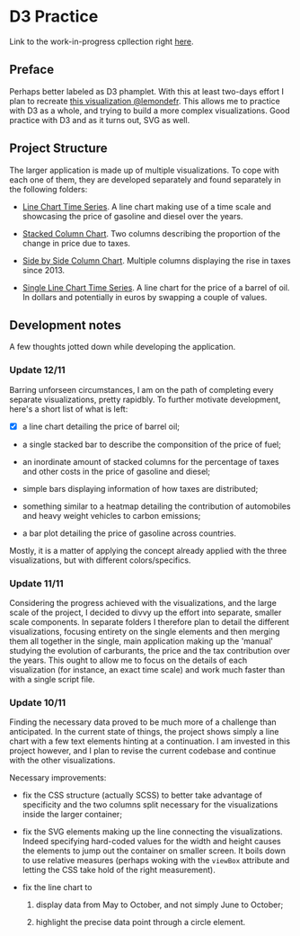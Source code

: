 # D3 Practice

Link to the work-in-progress cpllection right [here](https://codepen.io/collection/XeWPww/).

## Preface

Perhaps better labeled as D3 phamplet. With this at least two-days effort I plan to recreate [this visualization @lemondefr](https://www.lemonde.fr/les-decodeurs/article/2018/11/09/petit-manuel-a-lire-avant-de-debattre-de-la-hausse-des-prix-du-carburant_5381196_4355770.html). This allows me to practice with D3 as a whole, and trying to build a more complex visualizations. Good practice with D3 and as it turns out, SVG as well.

## Project Structure

The larger application is made up of multiple visualizations. To cope with each one of them, they are developed separately and found separately in the following folders:

- [Line Chart Time Series](https://codepen.io/borntofrappe/full/MzjOEZ). A line chart making use of a time scale and showcasing the price of gasoline and diesel over the years.

- [Stacked Column Chart](https://codepen.io/borntofrappe/full/RqGeQX). Two columns describing the proportion of the change in price due to taxes.

- [Side by Side Column Chart](https://codepen.io/borntofrappe/full/YRGRQq/). Multiple columns displaying the rise in taxes since 2013.

- [Single Line Chart Time Series](https://codepen.io/borntofrappe/full/jQVmMW/). A line chart for the price of a barrel of oil. In dollars and potentially in euros by swapping a couple of values.

## Development notes

A few thoughts jotted down while developing the application.

### Update 12/11

Barring unforseen circumstances, I am on the path of completing every separate visualizations, pretty rapidbly. To further motivate development, here's a short list of what is left:

- [x] a line chart detailing the price of barrel oil;

- a single stacked bar to describe the componsition of the price of fuel;

- an inordinate amount of stacked columns for the percentage of taxes and other costs in the price of gasoline and diesel;

- simple bars displaying information of how taxes are distributed;

- something similar to a heatmap detailing the contribution of automobiles and heavy weight vehicles to carbon emissions;

- a bar plot detailing the price of gasoline across countries.

Mostly, it is a matter of applying the concept already applied with the three visualizations, but with different colors/specifics.

### Update 11/11

Considering the progress achieved with the visualizations, and the large scale of the project, I decided to divvy up the effort into separate, smaller scale components. In separate folders I therefore plan to detail the different visualizations, focusing entirety on the single elements and then merging them all together in the single, main application making up the 'manual' studying the evolution of carburants, the price and the tax contribution over the years. This ought to allow me to focus on the details of each visualization (for instance, an exact time scale) and work much faster than with a single script file.

### Update 10/11

Finding the necessary data proved to be much more of a challenge than anticipated. In the current state of things, the project shows simply a line chart with a few text elements hinting at a continuation. I am invested in this project however, and I plan to revise the current codebase and continue with the other visualizations.

Necessary improvements:

- fix the CSS structure (actually SCSS) to better take advantage of specificity and the two columns split necessary for the visualizations inside the larger container;

- fix the SVG elements making up the line connecting the visualizations. Indeed specifying hard-coded values for the width and height causes the elements to jump out the container on smaller screen. It boils down to use relative measures (perhaps woking with the `viewBox` attribute and letting the CSS take hold of the right measurement).

- fix the line chart to

  1. display data from May to October, and not simply June to October;

  1. highlight the precise data point through a circle element.

